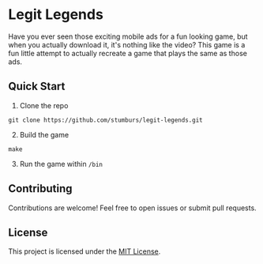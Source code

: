 # Legit Legends

Have you ever seen those exciting mobile ads for a fun looking game, but when you actually download it, it's nothing like the video? This game is a fun little attempt to actually recreate a game that plays the same as those ads.

## Quick Start

1. Clone the repo

```console
git clone https://github.com/stumburs/legit-legends.git
```

2. Build the game

```console
make
```

3. Run the game within `/bin`

## Contributing

Contributions are welcome! Feel free to open issues or submit pull requests.

## License

This project is licensed under the [MIT License](LICENSE).
